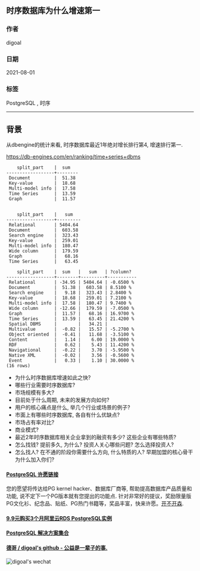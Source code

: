## 时序数据库为什么增速第一    
    
### 作者    
digoal    
    
### 日期    
2021-08-01     
    
### 标签    
PostgreSQL , 时序   
    
----    
    
## 背景    
从dbengine的统计来看, 时序数据库最近1年绝对增长排行第4, 增速排行第一.     
    
https://db-engines.com/en/ranking/time+series+dbms   
  
```  
    split_part    |  sum         
------------------+--------      
 Document         |  51.38      
 Key-value        |  18.68      
 Multi-model info |  17.58      
 Time Series      |  13.59      
 Graph            |  11.57   
  
  
    split_part    |   sum         
------------------+---------      
 Relational       | 5404.64      
 Document         |  603.58      
 Search engine    |  323.43      
 Key-value        |  259.01      
 Multi-model info |  180.47      
 Wide column      |  179.59      
 Graph            |   68.16      
 Time Series      |   63.45     
  
    split_part    |  sum   |   sum   | ?column?    
------------------+--------+---------+-----------  
 Relational       | -34.95 | 5404.64 | -0.6500 %  
 Document         |  51.38 |  603.58 | 8.5100 %  
 Search engine    |   9.18 |  323.43 | 2.8400 %  
 Key-value        |  18.68 |  259.01 | 7.2100 %  
 Multi-model info |  17.58 |  180.47 | 9.7400 %  
 Wide column      | -12.66 |  179.59 | -7.0500 %  
 Graph            |  11.57 |   68.16 | 16.9700 %  
 Time Series      |  13.59 |   63.45 | 21.4200 %  
 Spatial DBMS     |        |   34.21 |   
 Multivalue       |  -0.82 |   15.57 | -5.2700 %  
 Object oriented  |  -0.41 |   11.68 | -3.5100 %  
 Content          |   1.14 |    6.00 | 19.0000 %  
 RDF              |   0.62 |    5.43 | 11.4200 %  
 Navigational     |  -0.22 |    3.70 | -5.9500 %  
 Native XML       |  -0.02 |    3.56 | -0.5600 %  
 Event            |   0.33 |    1.10 | 30.0000 %  
(16 rows)  
```  
  
- 为什么时序数据库增速如此之快?   
- 哪些行业需要时序数据库?   
- 市场规模有多大?   
- 目前处于什么周期, 未来的发展方向如何?   
- 用户的核心痛点是什么, 举几个行业或场景的例子?   
- 市面上有哪些时序数据库, 各自有什么优缺点?   
- 市场占有率对比?   
- 商业模式?   
- 最近2年时序数据库相关企业拿到的融资有多少? 这些企业有哪些特质?  
- 怎么找钱? 提前多久, 为什么? 投资人关心哪些问题? 怎么选择投资人?   
- 怎么找人? 在不通的阶段你需要什么方向, 什么特质的人? 早期加盟的核心骨干为什么加入你们?   
  
  
#### [PostgreSQL 许愿链接](https://github.com/digoal/blog/issues/76 "269ac3d1c492e938c0191101c7238216")
您的愿望将传达给PG kernel hacker、数据库厂商等, 帮助提高数据库产品质量和功能, 说不定下一个PG版本就有您提出的功能点. 针对非常好的提议，奖励限量版PG文化衫、纪念品、贴纸、PG热门书籍等，奖品丰富，快来许愿。[开不开森](https://github.com/digoal/blog/issues/76 "269ac3d1c492e938c0191101c7238216").  
  
  
#### [9.9元购买3个月阿里云RDS PostgreSQL实例](https://www.aliyun.com/database/postgresqlactivity "57258f76c37864c6e6d23383d05714ea")
  
  
#### [PostgreSQL 解决方案集合](https://yq.aliyun.com/topic/118 "40cff096e9ed7122c512b35d8561d9c8")
  
  
#### [德哥 / digoal's github - 公益是一辈子的事.](https://github.com/digoal/blog/blob/master/README.md "22709685feb7cab07d30f30387f0a9ae")
  
  
![digoal's wechat](../pic/digoal_weixin.jpg "f7ad92eeba24523fd47a6e1a0e691b59")
  
